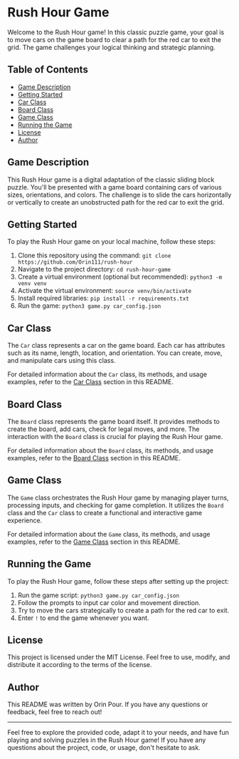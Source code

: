 # Rush Hour Game

Welcome to the Rush Hour game! 
In this classic puzzle game, your goal is to move cars on the game board to clear a path for the red car to exit the grid. 
The game challenges your logical thinking and strategic planning.

## Table of Contents

- [Game Description](#game-description)
- [Getting Started](#getting-started)
- [Car Class](#car-class)
- [Board Class](#board-class)
- [Game Class](#game-class)
- [Running the Game](#running-the-game)
- [License](#license)
- [Author](#author)

## Game Description

This Rush Hour game is a digital adaptation of the classic sliding block puzzle. 
You'll be presented with a game board containing cars of various sizes, orientations, and colors. 
The challenge is to slide the cars horizontally or vertically to create an unobstructed path for the red car to exit the grid.


## Getting Started

To play the Rush Hour game on your local machine, follow these steps:

1. Clone this repository using the command: `git clone https://github.com/Orin111/rush-hour`
2. Navigate to the project directory: `cd rush-hour-game`
3. Create a virtual environment (optional but recommended): `python3 -m venv venv`
4. Activate the virtual environment: `source venv/bin/activate`
5. Install required libraries: `pip install -r requirements.txt`
6. Run the game: `python3 game.py car_config.json`

## Car Class

The `Car` class represents a car on the game board. Each car has attributes such as its name, length, location, and orientation. You can create, move, and manipulate cars using this class.

For detailed information about the `Car` class, its methods, and usage examples, refer to the [Car Class](#car-class) section in this README.

## Board Class

The `Board` class represents the game board itself. It provides methods to create the board, add cars, check for legal moves, and more. 
The interaction with the `Board` class is crucial for playing the Rush Hour game.

For detailed information about the `Board` class, its methods, and usage examples, refer to the [Board Class](#board-class) section in this README.

## Game Class

The `Game` class orchestrates the Rush Hour game by managing player turns, processing inputs, and checking for game completion. It utilizes the `Board` class and the `Car` class to create a functional and interactive game experience.

For detailed information about the `Game` class, its methods, and usage examples, refer to the [Game Class](#game-class) section in this README.

## Running the Game

To play the Rush Hour game, follow these steps after setting up the project:

1. Run the game script: `python3 game.py car_config.json`
2. Follow the prompts to input car color and movement direction.
3. Try to move the cars strategically to create a path for the red car to exit.
4. Enter `!` to end the game whenever you want.

## License

This project is licensed under the MIT License. Feel free to use, modify, and distribute it according to the terms of the license.

## Author

This README was written by Orin Pour. If you have any questions or feedback, feel free to reach out!

---

Feel free to explore the provided code, adapt it to your needs, and have fun playing and solving puzzles in the Rush Hour game! If you have any questions about the project, code, or usage, don't hesitate to ask.
